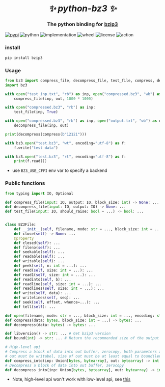 <h1 align="center"><i>✨ python-bz3 ✨ </i></h1>

<h3 align="center">The python binding for <a href="https://github.com/kspalaiologos/bzip3/tree/master">bzip3</a> </h3>

[![pypi](https://img.shields.io/pypi/v/bzip3.svg)](https://pypi.org/project/bzip3/)
![python](https://img.shields.io/pypi/pyversions/bzip3)
![implementation](https://img.shields.io/pypi/implementation/bzip3)
![wheel](https://img.shields.io/pypi/wheel/bzip3)
![license](https://img.shields.io/github/license/synodriver/python-bz3.svg)
![action](https://img.shields.io/github/workflow/status/synodriver/python-bz3/build%20wheel)

### install
```bash
pip install bzip3
```


### Usage
```python
from bz3 import compress_file, decompress_file, test_file, compress, decompress
import bz3

with open("test_inp.txt", "rb") as inp, open("compressed.bz3", "wb") as out:
    compress_file(inp, out, 1000 * 1000)

with open("compressed.bz3", "rb") as inp:
    test_file(inp, True)    

with open("compressed.bz3", "rb") as inp, open("output.txt", "wb") as out:
    decompress_file(inp, out)

print(decompress(compress(b"12121")))

with bz3.open("test.bz3", "wt", encoding="utf-8") as f:
    f.write("test data")

with bz3.open("test.bz3", "rt", encoding="utf-8") as f:
    print(f.read())
```
- use ```BZ3_USE_CFFI``` env var to specify a backend


### Public functions
```python
from typing import IO, Optional

def compress_file(input: IO, output: IO, block_size: int) -> None: ...
def decompress_file(input: IO, output: IO) -> None: ...
def test_file(input: IO, should_raise: bool = ...) -> bool: ...


class BZ3File:
    def __init__(self, filename, mode: str = ..., block_size: int = ...) -> None: ...
    def close(self) -> None: ...
    @property
    def closed(self): ...
    def fileno(self): ...
    def seekable(self): ...
    def readable(self): ...
    def writable(self): ...
    def peek(self, n: int = ...): ...
    def read(self, size: int = ...): ...
    def read1(self, size: int = ...): ...
    def readinto(self, b): ...
    def readline(self, size: int = ...): ...
    def readlines(self, size: int = ...): ...
    def write(self, data): ...
    def writelines(self, seq): ...
    def seek(self, offset, whence=...): ...
    def tell(self): ...

def open(filename, mode: str = ..., block_size: int = ..., encoding: str = ..., errors: str = ..., newline: str = ...) -> BZ3File: ...
def compress(data: bytes, block_size: int = ...) -> bytes: ...
def decompress(data: bytes) -> bytes: ...

def libversion() -> str: ... # Get bzip3 version
def bound(int) -> str: ... # Return the recommended size of the output buffer for the compression functions.

# High-level api
# Compress a block of data into out buffer, zerocopy, both parameters accept objects which implements buffer-protocol.
# out must be writabel, size of out must be at least equal to bound(len(inp))
def compress_into(inp: Union[bytes, bytearray], out: bytearray) -> int: ...
# Decompress a block of data into out buffer, zerocopy
def decompress_into(inp: Union[bytes, bytearray], out: bytearray) -> int: ...
```

- Note, high-level api won't work with low-level api, see [this](https://github.com/kspalaiologos/bzip3/issues/70)